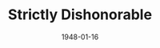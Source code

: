 ---
title: Strictly Dishonorable
date: 1948-01-16
closing_date: 1948-01-23
layout: productions
featured_image:
image_caption:
image_credit:
playbill:
category:
Theatre: Theatre Jacksonville
Venue: Little Theatre
cast:
- Tomaso Antiovi: Abe Chardkoff
- Isabelle Parry: Alice Masters
- Judge Dempsey: C. Eugene Sayre
- Count DiRuvo: David W. Mozo
- Mario: Eugene Patton
- Patrolman Mulligan: Walter Feuer
- Harry Greene: William Baxter
- Giovavnni: William Demetree
crew:
- Director: L. Bramer Carlson
- Stage Manager: Connie Buchwald
- Assistant Stage Manager: Fred Lovejoy
- Set and Lighting Design: Duke LeBrun
- Lighting controls: Nina Branch
- Sound Effects: John Leipold
- Properties Chairman: Mary Claire Bates
- Properties:
  - Irma Leipold
  - Mary Alice Gresham
  - Vonnie Patton
- Make-up:
  - Beverly Adams
  - Elmo Lehman
  - Louise Elkins
  - Sally Proctor
  - Su Hawkins
- Scene painting and construction:
  - Carole Henning
  - Charles Berry
  - David Salter
  - Duke LeBrun
  - Elsie Foreman
  - Ernestine Logie
  - Eugene Patton
  - Harriet Warner
  - Jeanne Edwards
  - Karl Knoche, Jr.
  - Nina Branch
  - Suzanne Kahr
  - Vivienne Salter
  - Vonnie Patton
- Scene Shifting:
  - Charles Berry
  - David Salter
  - Karl Knoche, Jr.
- Curtain: Fred Lovejoy
understudies:
orchestra:
external_links:
---